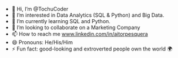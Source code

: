 - 👋 Hi, I’m @TochuCoder
- 👀 I’m interested in Data Analytics (SQL & Python) and Big Data.
- 🌱 I’m currently learning SQL and Python.
- 💞️ I’m looking to collaborate on a Marketing Company
- 📫 How to reach me www.linkedin.com/in/aitorpesquera
- 😄 Pronouns: He/His/Him
- ⚡ Fun fact: good-looking and extroverted people own the world 🌍 

<!---
TochuCoder/TochuCoder is a ✨ special ✨ repository because its `README.md` (this file) appears on your GitHub profile.
You can click the Preview link to take a look at your changes.
--->
